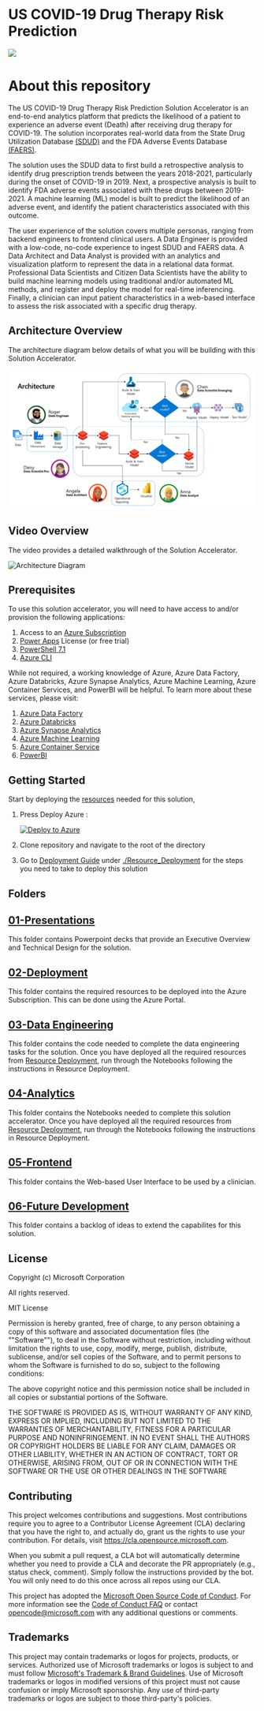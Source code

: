 # US COVID-19 Drug Therapy Risk Prediction

![](Resource_Deployment/img/banner.png)

# About this repository 
The US COVID-19 Drug Therapy Risk Prediction Solution Accelerator is an end-to-end analytics platform that predicts the likelihood of a patient to experience an adverse event (Death) after receiving drug therapy for COVID-19.  The solution incorporates real-world data from the State Drug Utilization Database [(SDUD)](https://www.medicaid.gov/medicaid/prescription-drugs/state-drug-utilization-data) and the FDA Adverse Events Database [(FAERS)](https://www.fda.gov/drugs/drug-approvals-and-databases/fda-adverse-event-reporting-system-faers).   

The solution uses the SDUD data to first build a retrospective analysis to identify drug prescription trends between the years 2018-2021, particularly during the onset of COVID-19 in 2019.  Next, a prospective analysis is built to identify FDA adverse events associated with these drugs between 2019-2021.  A machine learning (ML) model is built to predict the likelihood of an adverse event, and identify the patient characteristics associated with this outcome.    

The user experience of the solution covers multiple personas, ranging from backend engineers to frontend clinical users.  A Data Engineer is provided with a low-code, no-code experience to ingest SDUD and FAERS data.  A Data Architect and Data Analyst is provided with an analytics and visualization platform to represent the data in a relational data format.  Professional Data Scientists and Citizen Data Scientists have the ability to build machine learning models using traditional and/or automated ML methods, and register and deploy the model for real-time inferencing.  Finally, a clinician can input patient characteristics in a web-based interface to assess the risk associated with a specific drug therapy. 

## Architecture Overview 
The architecture diagram below details of what you will be building with this Solution Accelerator.

![Architecture Diagram](./02-Deployment/img/Slide1.PNG)


## Video Overview 
The video provides a detailed walkthrough of the Solution Accelerator.  

![Architecture Diagram](./Resource_Deployment/img/ReferenceArchitecture.png)

## Prerequisites
To use this solution accelerator, you will need to have access to and/or provision the following applications:

1. Access to an [Azure Subscription ](http://portal.azure.com)
2. [Power Apps](http://www.powerapps.com) License (or free trial)
3. [PowerShell 7.1](https://docs.microsoft.com/en-us/powershell/scripting/install/installing-powershell?view=powershell-7.1)
4. [Azure CLI](https://docs.microsoft.com/en-us/cli/azure/install-azure-cli)

While not required, a working knowledge of Azure, Azure Data Factory, Azure Databricks, Azure Synapse Analytics, Azure Machine Learning, Azure Container Services, and PowerBI will be helpful.  To learn more about these services, please visit:
1. [Azure Data Factory](https://azure.microsoft.com/en-us/services/machine-learning/)
2. [Azure Databricks](https://azure.microsoft.com/en-us/services/machine-learning/)
3. [Azure Synapse Analytics](https://azure.microsoft.com/en-us/services/synapse-analytics/)
4. [Azure Machine Learning](https://azure.microsoft.com/en-us/services/machine-learning/)
5. [Azure Container Service](https://azure.microsoft.com/en-us/services/kubernetes-service/)
5. [PowerBI](https://azure.microsoft.com/en-us/services/kubernetes-service/)


## Getting Started
Start by deploying the [resources](./Resource_Deployment/ResourceDeployment.md) needed for this solution,

1. Press Deploy Azure :  

    [![Deploy to Azure](https://aka.ms/deploytoazurebutton)](https://portal.azure.com/#create/Microsoft.Template/uri/https%3A%2F%2Fraw.githubusercontent.com%2Fmicrosoft%2FMachine-Learning-Patient-Risk-Analyzer-SA%2Fmain%2FResource_Deployment%2Fazuredeploy.json)

2. Clone repository and navigate to the root of the directory
3. Go to [Deployment Guide](./Resource_Deployment/README.md) under [./Resource_Deployment](./Resource_Deployment) for the steps you need to take to deploy this solution

## Folders
## [01-Presentations](./Presentations)
This folder contains Powerpoint decks that provide an Executive Overview and Technical Design for the solution.

## [02-Deployment](./Resource_Deployment/README.md)
This folder contains the required resources to be deployed into the Azure Subscription. This can be done using the Azure Portal.

## [03-Data Engineering](./Analytics_Deployment) 
This folder contains the code needed to complete the data engineering tasks for the solution. Once you have deployed all the required resources from [Resource Deployment](./Resource_Deployment/README.md), run through the Notebooks following the instructions in Resource Deployment.

## [04-Analytics](./Analytics_Deployment) 
This folder contains the Notebooks needed to complete this solution accelerator. Once you have deployed all the required resources from [Resource Deployment](./Resource_Deployment/README.md), run through the Notebooks following the instructions in Resource Deployment.

## [05-Frontend](./Frontend_Deployment) 
This folder contains the Web-based User Interface to be used by a clinician.

## [06-Future Development](./Future_Developments) 
This folder contains a backlog of ideas to extend the capabilites for this solution. 


## License
Copyright (c) Microsoft Corporation

All rights reserved.

MIT License

Permission is hereby granted, free of charge, to any person obtaining a copy of this software and associated documentation files (the ""Software""), to deal in the Software without restriction, including without limitation the rights to use, copy, modify, merge, publish, distribute, sublicense, and/or sell copies of the Software, and to permit persons to whom the Software is furnished to do so, subject to the following conditions:

The above copyright notice and this permission notice shall be included in all copies or substantial portions of the Software.

THE SOFTWARE IS PROVIDED AS IS, WITHOUT WARRANTY OF ANY KIND, EXPRESS OR IMPLIED, INCLUDING BUT NOT LIMITED TO THE WARRANTIES OF MERCHANTABILITY, FITNESS FOR A PARTICULAR PURPOSE AND NONINFRINGEMENT. IN NO EVENT SHALL THE AUTHORS OR COPYRIGHT HOLDERS BE LIABLE FOR ANY CLAIM, DAMAGES OR OTHER LIABILITY, WHETHER IN AN ACTION OF CONTRACT, TORT OR OTHERWISE, ARISING FROM, OUT OF OR IN CONNECTION WITH THE SOFTWARE OR THE USE OR OTHER DEALINGS IN THE SOFTWARE

## Contributing

This project welcomes contributions and suggestions.  Most contributions require you to agree to a
Contributor License Agreement (CLA) declaring that you have the right to, and actually do, grant us
the rights to use your contribution. For details, visit https://cla.opensource.microsoft.com.

When you submit a pull request, a CLA bot will automatically determine whether you need to provide
a CLA and decorate the PR appropriately (e.g., status check, comment). Simply follow the instructions
provided by the bot. You will only need to do this once across all repos using our CLA.

This project has adopted the [Microsoft Open Source Code of Conduct](https://opensource.microsoft.com/codeofconduct/).
For more information see the [Code of Conduct FAQ](https://opensource.microsoft.com/codeofconduct/faq/) or
contact [opencode@microsoft.com](mailto:opencode@microsoft.com) with any additional questions or comments.

## Trademarks

This project may contain trademarks or logos for projects, products, or services. Authorized use of Microsoft 
trademarks or logos is subject to and must follow 
[Microsoft's Trademark & Brand Guidelines](https://www.microsoft.com/en-us/legal/intellectualproperty/trademarks/usage/general).
Use of Microsoft trademarks or logos in modified versions of this project must not cause confusion or imply Microsoft sponsorship.
Any use of third-party trademarks or logos are subject to those third-party's policies.
